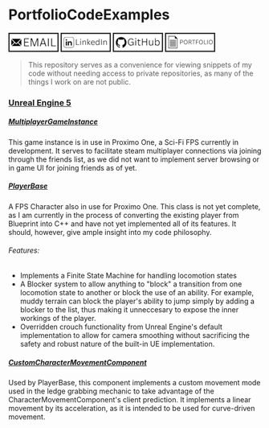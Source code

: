 # PortfolioCodeExamples

[![Email](assets/images/Email.png)](mailto:drewfunderburkbusiness@gmail.com)
[![LinkedIn](assets/images/LinkedIn.png)](https://www.linkedin.com/in/drew-funderburk)
[![GitHub](assets/images/Github.png)](https://github.com/drewfunderburk)
[![Portfolio](assets/images/Portfolio.png)](https://drewfunderburk.github.io/portfolio)

> This repository serves as a convenience for viewing snippets of my code without needing access to private repositories, as many of the things I work on are not public.

### [Unreal Engine 5](Examples/Unreal%20C%2B%2B)
##### [MultiplayerGameInstance](Examples/Unreal%20C%2B%2B/MultiplayerGameInstance.h)
This game instance is in use in Proximo One, a Sci-Fi FPS currently in development. It serves to facilitate steam multiplayer connections via joining through the friends list, as we did not want to implement server browsing or in game UI for joining friends as of yet.

##### [PlayerBase](Examples/Unreal%20C%2B%2B/PlayerBase.h)
A FPS Character also in use for Proximo One. This class is not yet complete, as I am currently in the process of converting the existing player from Blueprint into C++ and have not yet implemented all of its features. It should, however, give ample insight into my code philosophy.

###### Features:
- Implements a Finite State Machine for handling locomotion states
- A Blocker system to allow anything to "block" a transition from one locomotion state to another or block the use of an ability. For example, muddy terrain can block the player's ability to jump simply by adding a blocker to the list, thus making it unneccesary to expose the inner workings of the player.
- Overridden crouch functionality from Unreal Engine's default implementation to allow for camera smoothing without sacrificing the safety and robust nature of the built-in UE implementation.

##### [CustomCharacterMovementComponent](Examples/Unreal%20C%2B%2B/CustomCharacterMovementComponent.h)
Used by PlayerBase, this component implements a custom movement mode used in the ledge grabbing mechanic to take advantage of the CharacterMovementComponent's client prediction. It implements a linear movement by its acceleration, as it is intended to be used for curve-driven movement.